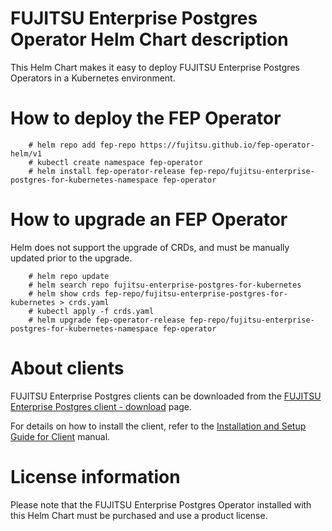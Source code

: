 # FUJITSU Enterprise Postgres Operator Helm Chart description

This Helm Chart makes it easy to deploy FUJITSU Enterprise Postgres Operators in a Kubernetes environment.

# How to deploy the FEP Operator

```
    # helm repo add fep-repo https://fujitsu.github.io/fep-operator-helm/v1
    # kubectl create namespace fep-operator
    # helm install fep-operator-release fep-repo/fujitsu-enterprise-postgres-for-kubernetes-namespace fep-operator
```

# How to upgrade an FEP Operator

Helm does not support the upgrade of CRDs, and must be manually updated prior to the upgrade.

```
    # helm repo update
    # helm search repo fujitsu-enterprise-postgres-for-kubernetes
    # helm show crds fep-repo/fujitsu-enterprise-postgres-for-kubernetes > crds.yaml
    # kubectl apply -f crds.yaml
    # helm upgrade fep-operator-release fep-repo/fujitsu-enterprise-postgres-for-kubernetes-namespace fep-operator
```

# About clients

FUJITSU Enterprise Postgres clients can be downloaded from the [FUJITSU Enterprise Postgres client - download](https://www.postgresql.fastware.com/fujitsu-enterprise-postgres-client-download) page.

For details on how to install the client, refer to the [Installation and Setup Guide for Client](https://fast.fujitsu.com/hubfs/_Global/Manuals/Anch/InstallationAndSetupGuideForClient.pdf) manual.

# License information

Please note that the FUJITSU Enterprise Postgres Operator installed with this Helm Chart must be purchased and use a product license.
